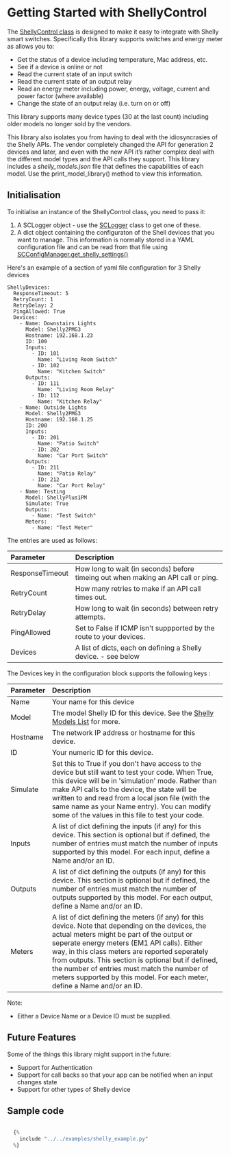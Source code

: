 # Getting Started with ShellyControl

The [ShellyControl class](../reference/shelly_control.md) is designed to make it easy to integrate with Shelly smart switches. Specifically this library supports switches and energy meter as allows you to:

- Get the status of a device including temperature, Mac address, etc. 
- See if a device is online or not
- Read the current state of an input switch 
- Read the current state of an output relay
- Read an energy meter including power, energy, voltage, current and power factor (where available)
- Change the state of an output relay (i.e. turn on or off)

This library supports many device types (30 at the last count) including older models no longer sold by the vendors. 

This library also isolates you from having to deal with the idiosyncrasies of the Shelly APIs. The vendor completely changed the API for generation 2 devices and later, and even with the new API it’s rather complex deal with the different model types and the API calls they support. This library includes a _shelly_models.json_ file that defines the capabilities of each model. Use the print_model_library() method to view this information.

## Initialisation

To initialise an instance of the ShellyControl class, you need to pass it:

1. A SCLogger object - use the [SCLogger](../reference/logging.md) class to get one of these.
2. A dict object containing the configuraton of the Shell devices that you want to manage. This information is normally stored in a YAML configuration file and can be read from that file using [SCConfigManager.get_shelly_settings()](../reference/configmanager.md)

Here's an example of a section of yaml file configuration for 3 Shelly devices

    ShellyDevices:
      ResponseTimeout: 5
      RetryCount: 1
      RetryDelay: 2
      PingAllowed: True
      Devices:
        - Name: Downstairs Lights
          Model: Shelly2PMG3
          Hostname: 192.168.1.23
          ID: 100
          Inputs:
            - ID: 101
              Name: "Living Room Switch"
            - ID: 102
              Name: "Kitchen Switch"
          Outputs:
            - ID: 111
              Name: "Living Room Relay"
            - ID: 112
              Name: "Kitchen Relay"
        - Name: Outside Lights
          Model: Shelly2PMG3
          Hostname: 192.168.1.25
          ID: 200
          Inputs:
            - ID: 201
              Name: "Patio Switch"
            - ID: 202
              Name: "Car Port Switch"
          Outputs:
            - ID: 211
              Name: "Patio Relay"
            - ID: 212
              Name: "Car Port Relay"
        - Name: Testing
          Model: ShellyPlus1PM
          Simulate: True
          Outputs:
            - Name: "Test Switch"
          Meters:
            - Name: "Test Meter"

The entries are used as follows:

| Parameter | Description | 
|:--|:--|
| ResponseTimeout | How long to wait (in seconds) before timeing out when making an API call or ping. | 
| RetryCount | How many retries to make if an API call times out. | 
| RetryDelay | How long to wait (in seconds) between retry attempts. | 
| PingAllowed | Set to False if ICMP isn't suppported by the route to your devices. |
| Devices | A list of dicts, each on defining a Shelly device. - see below |

The Devices key in the configuration block supports the following keys :

| Parameter | Description | 
|:--|:--|
| Name | Your name for this device  |
| Model | The model Shelly ID for this device. See the [Shelly Models List](shelly_models_list.md) for more. |
| Hostname | The network IP address or hostname for this device. |
| ID | Your numeric ID for this device. |
| Simulate | Set this to True if you don't have access to the device but still want to test your code. When True, this device will be in 'simulation' mode. Rather than make API calls to the device, the state will be written to and read from a local json file (with the same name as your Name entry). You can modify some of the values in this file to test your code. |
| Inputs | A list of dict defining the inputs (if any) for this device. This section is optional but if defined, the number of entries must match the number of inputs supported by this model. For each input, define a Name and/or an ID. |
| Outputs | A list of dict defining the outputs (if any) for this device. This section is optional but if defined, the number of entries must match the number of outputs supported by this model. For each output, define a Name and/or an ID. |
| Meters | A list of dict defining the meters (if any) for this device. Note that depending on the devices, the actual meters might be part of the output or seperate energy meters (EM1 API calls). Either way, in this class meters are reported seperately from outputs. This section is optional but if defined, the number of entries must match the number of meters supported by this model. For each meter, define a Name and/or an ID. |

Note:

- Either a Device Name or a Device ID must be supplied.

## Future Features 

Some of the things this library might support in the future:

- Support for Authentication
- Support for call backs so that your app can be notified when an input changes state
- Support for other types of Shelly device

## Sample code

```python

  {%
    include "../../examples/shelly_example.py"
  %}
```